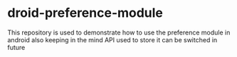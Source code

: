# droid-preference-module
This repository is used to demonstrate how to use the preference module in android also keeping in the mind API used to store it can be switched in future 
